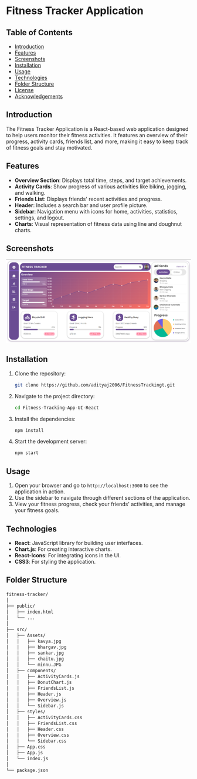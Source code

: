 # Fitness Tracker Application

## Table of Contents

- [Introduction](#introduction)
- [Features](#features)
- [Screenshots](#screenshots)
- [Installation](#installation)
- [Usage](#usage)
- [Technologies](#technologies)
- [Folder Structure](#folder-structure)
- [License](#license)
- [Acknowledgements](#acknowledgements)

## Introduction

The Fitness Tracker Application is a React-based web application designed to help users monitor their fitness activities. It features an overview of their progress, activity cards, friends list, and more, making it easy to keep track of fitness goals and stay motivated.

## Features

- **Overview Section**: Displays total time, steps, and target achievements.
- **Activity Cards**: Show progress of various activities like biking, jogging, and walking.
- **Friends List**: Displays friends' recent activities and progress.
- **Header**: Includes a search bar and user profile picture.
- **Sidebar**: Navigation menu with icons for home, activities, statistics, settings, and logout.
- **Charts**: Visual representation of fitness data using line and doughnut charts.

## Screenshots

![Fitness Tracker Overview](./Screenshots/FTHOME.png)

## Installation

1. Clone the repository:

    ```bash
    git clone https://github.com/adityaj2006/FitnessTrackingt.git
    ```

2. Navigate to the project directory:

    ```bash
    cd Fitness-Tracking-App-UI-React
    ```

3. Install the dependencies:

    ```bash
    npm install
    ```

4. Start the development server:

    ```bash
    npm start
    ```

## Usage

1. Open your browser and go to `http://localhost:3000` to see the application in action.
2. Use the sidebar to navigate through different sections of the application.
3. View your fitness progress, check your friends' activities, and manage your fitness goals.

## Technologies

- **React**: JavaScript library for building user interfaces.
- **Chart.js**: For creating interactive charts.
- **React-Icons**: For integrating icons in the UI.
- **CSS3**: For styling the application.

## Folder Structure

```plaintext
fitness-tracker/
│
├── public/
│   ├── index.html
│   └── ...
│
├── src/
│   ├── Assets/
│   │   ├── kavya.jpg
│   │   ├── bhargav.jpg
│   │   ├── sankar.jpg
│   │   ├── chaitu.jpg
│   │   └── minnu.JPG
│   ├── components/
│   │   ├── ActivityCards.js
│   │   ├── DonutChart.js
│   │   ├── FriendsList.js
│   │   ├── Header.js
│   │   ├── Overview.js
│   │   └── Sidebar.js
│   ├── styles/
│   │   ├── ActivityCards.css
│   │   ├── FriendsList.css
│   │   ├── Header.css
│   │   ├── Overview.css
│   │   └── Sidebar.css
│   ├── App.css
│   ├── App.js
│   └── index.js
│
└── package.json
```
